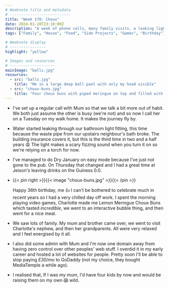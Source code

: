 ```yaml
---
# Weeknote title and metadata
# ---------------------------
title: "Week 170: Choux"
date: 2024-01-28T23:10:00Z
description: "A week of phone calls, many family visits, a leaking light fitting, incredible choux buns, leaving drinks, pretend Guinness, 36th birthdays, and website admin."
tags: ["Family", "House", "Food", "Side Projects", "Games", "Birthday"]

# Weeknote display
# ----------------
highlight: "yellow"

# Images and resources
# --------------------
mainImage: "balls.jpg"
resources:
  - src: "balls.jpg"
    title: "Me in a large deep ball pool with only my head visible"
  - src: "choux-buns.jpg"
    title: "Four choux buns with piped meringue on top and filled with lemon curd cream"
---
```


  * I've set up a regular call with Mum so that we talk a bit more out of habit. We both just assume the other is busy (we're not) and so now I call her on a Tuesday on my walk home. It makes the journey fly by.

  * Water started leaking through our bathroom light fitting, this time because the waste pipe from our upstairs neighbour's bath broke. The building insurance covers it, but this is the third time in two and a half years :weary: The light makes a scary fizzing sound when you turn it on so we're relying on a torch for now.

  * I've managed to do Dry January on easy mode because I've just not gone to the pub. On Thursday that changed and I had a great time at Jeison's leaving drinks on the Guiness 0.0.

  * {{< pin right >}}{{< image "choux-buns.jpg" >}}{{< /pin >}}

    Happy 36th birthday, me :+1: I can't be bothered to celebrate much in recent years so I had a very chilled day off work. I spent the morning playing video games, Charlotte made me Lemon Meringue Choux Buns which tasted _incredible_, we went to an interactive bubble thing, and then went for a nice meal.

  * We saw lots of family. My mum and brother came over, we went to visit Charlotte's nephew, and then her grandparents. All were very relaxed and I feel energised by it all.

  * I also did some admin with Mum and I'm now one domain away from having zero control over other peoples' web stuff. I overdid it in my early career and hosted a lot of websites for people. Pretty soon I'll be able to stop paying £30/mo to GoDaddy (not my choice, they bought MediaTemple a while ago).

  * I realised that, If I was my mum, I'd have four kids by now and would be raising them on my own :scream: wild.
